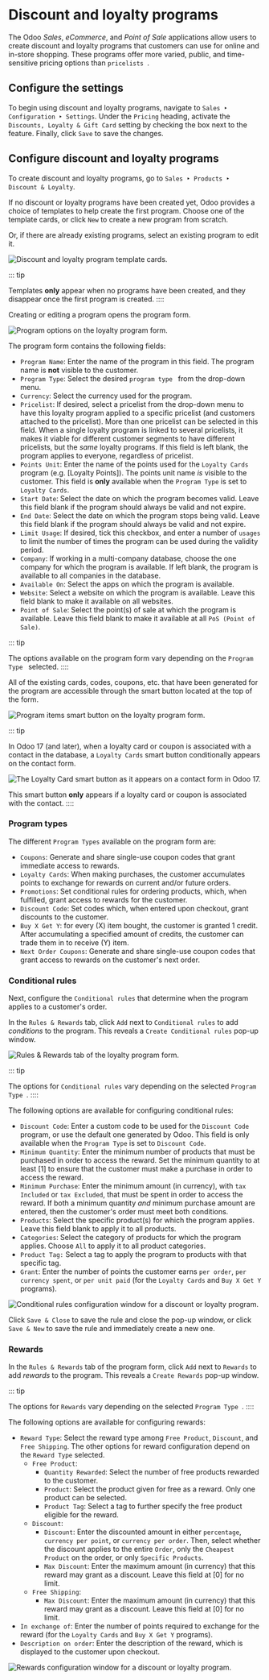 # Discount and loyalty programs

The Odoo *Sales*, *eCommerce*, and *Point of Sale* applications allow
users to create discount and loyalty programs that customers can use for
online and in-store shopping. These programs offer more varied, public,
and time-sensitive pricing options than `pricelists
`.

## Configure the settings

To begin using discount and loyalty programs, navigate to
`Sales ‣ Configuration
‣ Settings`. Under the
`Pricing` heading, activate the
`Discounts, Loyalty &
Gift Card` setting by checking the
box next to the feature. Finally, click `Save` to save the changes.

## Configure discount and loyalty programs

To create discount and loyalty programs, go to
`Sales ‣ Products ‣ Discount &
Loyalty`.

If no discount or loyalty programs have been created yet, Odoo provides
a choice of templates to help create the first program. Choose one of
the template cards, or click `New` to
create a new program from scratch.

Or, if there are already existing programs, select an existing program
to edit it.

![Discount and loyalty program template cards.](loyalty_discount/price-discount-loyalty.png)

::: tip

Templates **only** appear when no programs have been created, and they
disappear once the first program is created.
::::

Creating or editing a program opens the program form.

![Program options on the loyalty program form.](loyalty_discount/price-programs.png)

The program form contains the following fields:

- `Program Name`: Enter the name of
  the program in this field. The program name is **not** visible to the
  customer.
- `Program Type`: Select the desired
  `program type
  ` from the drop-down menu.
- `Currency`: Select the currency
  used for the program.
- `Pricelist`: If desired, select a
  pricelist from the drop-down menu to have this loyalty program applied
  to a specific pricelist (and customers attached to the pricelist).
  More than one pricelist can be selected in this field. When a single
  loyalty program is linked to several pricelists, it makes it viable
  for different customer segments to have different pricelists, but the
  *same* loyalty programs. If this field is left blank, the program
  applies to everyone, regardless of pricelist.
- `Points Unit`: Enter the name of
  the points used for the `Loyalty Cards` program (e.g. [Loyalty Points]). The
  points unit name *is* visible to the customer. This field is **only**
  available when the `Program Type`
  is set to `Loyalty Cards`.
- `Start Date`: Select the date on
  which the program becomes valid. Leave this field blank if the program
  should always be valid and not expire.
- `End Date`: Select the date on
  which the program stops being valid. Leave this field blank if the
  program should always be valid and not expire.
- `Limit Usage`: If desired, tick
  this checkbox, and enter a number of `usages` to limit the number of times the program can be used
  during the validity period.
- `Company`: If working in a
  multi-company database, choose the one company for which the program
  is available. If left blank, the program is available to all companies
  in the database.
- `Available On`: Select the apps on
  which the program is available.
- `Website`: Select a website on
  which the program is available. Leave this field blank to make it
  available on all websites.
- `Point of Sale`: Select the
  point(s) of sale at which the program is available. Leave this field
  blank to make it available at all
  `PoS (Point of Sale)`.

::: tip

The options available on the program form vary depending on the
`Program Type
`
selected.
::::

All of the existing cards, codes, coupons, etc. that have been generated
for the program are accessible through the smart button located at the
top of the form.

![Program items smart button on the loyalty program form.](loyalty_discount/price-programs-items.png)

::: tip

In Odoo 17 (and later), when a loyalty card or coupon is associated with
a contact in the database, a `Loyalty Cards` smart button conditionally appears on the contact form.

![The Loyalty Card smart button as it appears on a contact form in Odoo 17.](loyalty_discount/loyalty-cards-smart-button.png)

This smart button **only** appears if a loyalty card or coupon is
associated with the contact.
::::

### Program types 

The different `Program Types`
available on the program form are:

- `Coupons`: Generate and share
  single-use coupon codes that grant immediate access to rewards.
- `Loyalty Cards`: When making
  purchases, the customer accumulates points to exchange for rewards on
  current and/or future orders.
- `Promotions`: Set conditional rules
  for ordering products, which, when fulfilled, grant access to rewards
  for the customer.
- `Discount Code`: Set codes which,
  when entered upon checkout, grant discounts to the customer.
- `Buy X Get Y`: for every (X) item
  bought, the customer is granted 1 credit. After accumulating a
  specified amount of credits, the customer can trade them in to
  receive (Y) item.
- `Next Order Coupons`: Generate and
  share single-use coupon codes that grant access to rewards on the
  customer\'s next order.

### Conditional rules

Next, configure the `Conditional rules` that determine when the program applies to a
customer\'s order.

In the `Rules & Rewards` tab, click
`Add` next to
`Conditional rules` to add
*conditions* to the program. This reveals a
`Create Conditional rules` pop-up
window.

![Rules & Rewards tab of the loyalty program form.](loyalty_discount/price-conditional-rewards.png)

::: tip

The options for `Conditional rules`
vary depending on the selected `Program Type
`.
::::

The following options are available for configuring conditional rules:

- `Discount Code`: Enter a custom
  code to be used for the `Discount Code` program, or use the default one generated by Odoo.
  This field is only available when the `Program Type` is set to `Discount Code`.
- `Minimum Quantity`: Enter the
  minimum number of products that must be purchased in order to access
  the reward. Set the minimum quantity to at least [1] to
  ensure that the customer must make a purchase in order to access the
  reward.
- `Minimum Purchase`: Enter the
  minimum amount (in currency), with `tax
  Included` or
  `tax Excluded`, that must be spent
  in order to access the reward. If both a minimum quantity *and*
  minimum purchase amount are entered, then the customer\'s order must
  meet both conditions.
- `Products`: Select the specific
  product(s) for which the program applies. Leave this field blank to
  apply it to all products.
- `Categories`: Select the category
  of products for which the program applies. Choose
  `All` to apply it to all product
  categories.
- `Product Tag:` Select a tag to
  apply the program to products with that specific tag.
- `Grant`: Enter the number of points
  the customer earns `per order`,
  `per currency spent`, or
  `per unit paid` (for the
  `Loyalty Cards` and
  `Buy X Get Y` programs).

![Conditional rules configuration window for a discount or loyalty program.](loyalty_discount/price-conditions.png)

Click `Save & Close` to save the rule
and close the pop-up window, or click `Save & New` to save the rule and immediately create a new one.

### Rewards

In the `Rules & Rewards` tab of the
program form, click `Add` next to
`Rewards` to add *rewards* to the
program. This reveals a `Create Rewards` pop-up window.

::: tip

The options for `Rewards` vary
depending on the selected `Program Type
`.
::::

The following options are available for configuring rewards:

- `Reward Type`: Select the reward
  type among `Free Product`,
  `Discount`, and
  `Free Shipping`. The other options
  for reward configuration depend on the `Reward Type` selected.
  - `Free Product`:
    - `Quantity Rewarded`: Select the
      number of free products rewarded to the customer.
    - `Product`: Select the product
      given for free as a reward. Only one product can be selected.
    - `Product Tag`: Select a tag to
      further specify the free product eligible for the reward.
  - `Discount`:
    - `Discount`: Enter the
      discounted amount in either `percentage`, `currency per point`, or `currency per order`. Then, select whether the discount applies to the
      entire `Order`, only the
      `Cheapest Product` on the
      order, or only `Specific Products`.
    - `Max Discount`: Enter the
      maximum amount (in currency) that this reward may grant as a
      discount. Leave this field at [0] for no limit.
  - `Free Shipping`:
    - `Max Discount`: Enter the
      maximum amount (in currency) that this reward may grant as a
      discount. Leave this field at [0] for no limit.
- `In exchange of`: Enter the number
  of points required to exchange for the reward (for the
  `Loyalty Cards` and
  `Buy X Get Y` programs).
- `Description on order`: Enter the
  description of the reward, which is displayed to the customer upon
  checkout.

![Rewards configuration window for a discount or loyalty program.](loyalty_discount/price-rewards.png)
